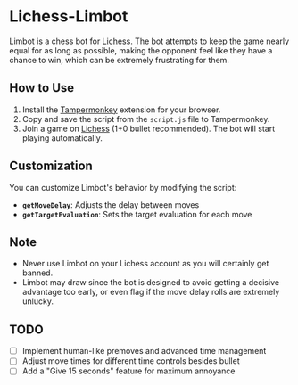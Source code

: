 # Lichess-Limbot
Limbot is a chess bot for [Lichess](https://lichess.org/). The bot attempts to keep the game nearly equal for as long as possible, making the opponent feel like they have a chance to win, which can be extremely frustrating for them.

## How to Use
1. Install the [Tampermonkey](https://www.tampermonkey.net/) extension for your browser.
2. Copy and save the script from the `script.js` file to Tampermonkey.
3. Join a game on [Lichess](https://lichess.org/) (1+0 bullet recommended). The bot will start playing automatically.

## Customization
You can customize Limbot's behavior by modifying the script:
- **`getMoveDelay`**: Adjusts the delay between moves
- **`getTargetEvaluation`**: Sets the target evaluation for each move

## Note
- Never use Limbot on your Lichess account as you will certainly get banned.
- Limbot may draw since the bot is designed to avoid getting a decisive advantage too early, or even flag if the move delay rolls are extremely unlucky.

## TODO
- [ ] Implement human-like premoves and advanced time management
- [ ] Adjust move times for different time controls besides bullet
- [ ] Add a "Give 15 seconds" feature for maximum annoyance
